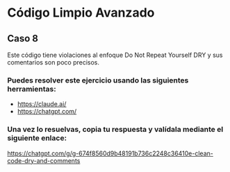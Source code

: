 # Código Limpio Avanzado

## Caso 8

Este código tiene violaciones al enfoque Do Not Repeat Yourself DRY y sus comentarios son poco precisos.

### Puedes resolver este ejercicio usando las siguientes herramientas:

- https://claude.ai/
- https://chatgpt.com/

### Una vez lo resuelvas, copia tu respuesta y valídala mediante el siguiente enlace:

https://chatgpt.com/g/g-674f8560d9b48191b736c2248c36410e-clean-code-dry-and-comments
